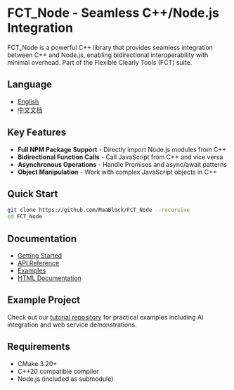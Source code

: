 
# FCT_Node - Seamless C++/Node.js Integration
FCT_Node is a powerful C++ library that provides seamless integration between C++ and Node.js, enabling bidirectional interoperability with minimal overhead. Part of the Flexible Clearly Tools (FCT) suite.

## Language
- [English](./README.md)
- [中文文档](./README_ZN.md)

## Key Features
- **Full NPM Package Support** - Directly import Node.js modules from C++
- **Bidirectional Function Calls** - Call JavaScript from C++ and vice versa
- **Asynchronous Operations** - Handle Promises and async/await patterns
- **Object Manipulation** - Work with complex JavaScript objects in C++

## Quick Start
```bash
git clone https://github.com/MaaBlock/FCT_Node --recursive
cd FCT_Node
```

## Documentation
- [Getting Started](./docs/markdown/GETTING_STARTED.md)
- [API Reference](./docs/markdown/API_REFERENCE.md)
- [Examples](./docs/markdown/EXAMPLES.md)
- [HTML Documentation](./docs/generated/html/index.html)


## Example Project
Check out our [tutorial repository](https://github.com/MaaBlock/FCT_NodeTutorial) for practical examples including AI integration and web service demonstrations.

## Requirements
- CMake 3.20+
- C++20 compatible compiler
- Node.js (included as submodule)